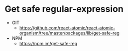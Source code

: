 Get safe regular-expression
===============
   * GIT
      * https://github.com/react-atomic/react-atomic-organism/tree/master/packages/lib/get-safe-reg
   * NPM
      * https://npm.im/get-safe-reg


